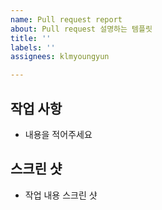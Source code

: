 ```yaml
---
name: Pull request report
about: Pull request 설명하는 템플릿
title: ''
labels: ''
assignees: klmyoungyun

---
```


## 작업 사항
- 내용을 적어주세요

## 스크린 샷
- 작업 내용 스크린 샷
